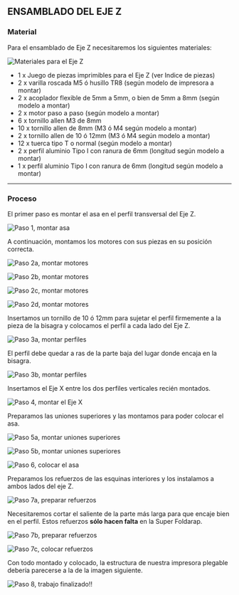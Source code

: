 ## ENSAMBLADO DEL EJE Z

### Material
Para el ensamblado de Eje Z necesitaremos los siguientes materiales:

![Materiales para el Eje Z](pics/asm/200-material-eje-z.jpg)

- 1 x Juego de piezas imprimibles para el Eje Z (ver Indice de piezas)
- 2 x varilla roscada M5 ó husillo TR8 (según modelo de impresora a montar)
- 2 x acoplador flexible de 5mm a 5mm, o bien de 5mm a 8mm (según modelo a montar)
- 2 x motor paso a paso (según modelo a montar)
- 6 x tornillo allen M3 de 8mm
- 10 x tornillo allen de 8mm (M3 ó M4 según modelo a montar)
- 2 x tornillo allen de 10 ó 12mm (M3 ó M4 según modelo a montar)
- 12 x tuerca tipo T o normal (según modelo a montar)
- 2 x perfil aluminio Tipo I con ranura de 6mm (longitud según modelo a montar)
- 1 x perfil aluminio Tipo I con ranura de 6mm (longitud según modelo a montar)

---

### Proceso

El primer paso es montar el asa en el perfil transversal del Eje Z.

![Paso 1, montar asa](pics/asm/201-montar-asa.jpg)

A continuación, montamos los motores con sus piezas en su posición correcta.

![Paso 2a, montar motores](pics/asm/202-montar-motores-1.jpg)

![Paso 2b, montar motores](pics/asm/202-montar-motores-2.jpg)

![Paso 2c, montar motores](pics/asm/202-montar-motores-3.jpg)

![Paso 2d, montar motores](pics/asm/202-montar-motores-4.jpg)

Insertamos un tornillo de 10 ó 12mm para sujetar el perfil firmemente a la pieza de la bisagra y colocamos el perfil a cada lado del Eje Z.

![Paso 3a, montar perfiles](pics/asm/203-montar-perfiles-1.jpg)

El perfil debe quedar a ras de la parte baja del lugar donde encaja en la bisagra.

![Paso 3b, montar perfiles](pics/asm/203-montar-perfiles-2.jpg)

Insertamos el Eje X entre los dos perfiles verticales recién montados.

![Paso 4, montar el Eje X](pics/asm/204-montar-eje-x.jpg)

Preparamos las uniones superiores y las montamos para poder colocar el asa.

![Paso 5a, montar uniones superiores](pics/asm/205-uniones-superiores-1.jpg)

![Paso 5b, montar uniones superiores](pics/asm/205-uniones-superiores-2.jpg)

![Paso 6, colocar el asa](pics/asm/206-colocar-asa.jpg)

Preparamos los refuerzos de las esquinas interiores y los instalamos a ambos lados del eje Z.

![Paso 7a, preparar refuerzos](pics/asm/207-refuerzos-1.jpg)

Necesitaremos cortar el saliente de la parte más larga para que encaje bien en el perfil. Estos refuerzos **sólo hacen falta** en la Super Foldarap.

![Paso 7b, preparar refuerzos](pics/asm/207-refuerzos-2.jpg)

![Paso 7c, colocar refuerzos](pics/asm/207-refuerzos-3.jpg)

Con todo montado y colocado, la estructura de nuestra impresora plegable debería parecerse a la de la imagen siguiente.

![Paso 8, trabajo finalizado!!](pics/asm/208-estructura-final.jpg)
